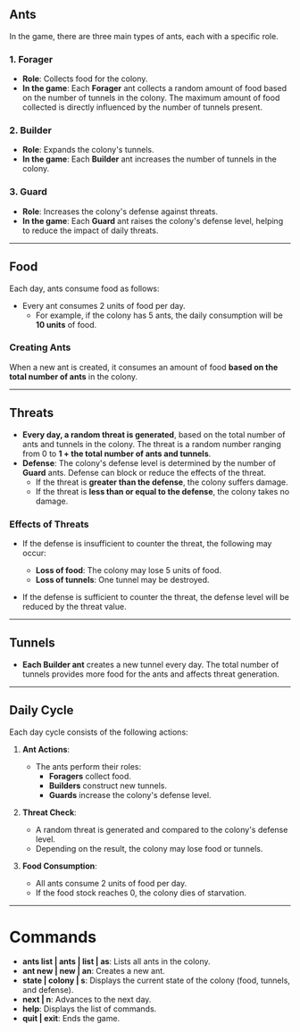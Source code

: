 ## **Ants**  
In the game, there are three main types of ants, each with a specific role.  

### **1. Forager**  
- **Role**: Collects food for the colony.  
- **In the game**: Each **Forager** ant collects a random amount of food based on the number of tunnels in the colony. The maximum amount of food collected is directly influenced by the number of tunnels present.  

### **2. Builder**  
- **Role**: Expands the colony's tunnels.  
- **In the game**: Each **Builder** ant increases the number of tunnels in the colony.  

### **3. Guard**  
- **Role**: Increases the colony's defense against threats.  
- **In the game**: Each **Guard** ant raises the colony's defense level, helping to reduce the impact of daily threats.  

---

## **Food**  
Each day, ants consume food as follows:  

- Every ant consumes 2 units of food per day.  
  - For example, if the colony has 5 ants, the daily consumption will be **10 units** of food.  

### **Creating Ants**  
When a new ant is created, it consumes an amount of food **based on the total number of ants** in the colony.  

---

## **Threats**  
- **Every day, a random threat is generated**, based on the total number of ants and tunnels in the colony. The threat is a random number ranging from 0 to **1 + the total number of ants and tunnels**.  
- **Defense**: The colony's defense level is determined by the number of **Guard** ants. Defense can block or reduce the effects of the threat.  
  - If the threat is **greater than the defense**, the colony suffers damage.  
  - If the threat is **less than or equal to the defense**, the colony takes no damage.  

### **Effects of Threats**  
- If the defense is insufficient to counter the threat, the following may occur:  
  - **Loss of food**: The colony may lose 5 units of food.  
  - **Loss of tunnels**: One tunnel may be destroyed.  

- If the defense is sufficient to counter the threat, the defense level will be reduced by the threat value.  

---

## **Tunnels**  
- **Each Builder ant** creates a new tunnel every day. The total number of tunnels provides more food for the ants and affects threat generation.  

---

## **Daily Cycle**  
Each day cycle consists of the following actions:  

1. **Ant Actions**:  
   - The ants perform their roles:  
     - **Foragers** collect food.  
     - **Builders** construct new tunnels.  
     - **Guards** increase the colony's defense level.  

2. **Threat Check**:  
   - A random threat is generated and compared to the colony's defense level.  
   - Depending on the result, the colony may lose food or tunnels.  

3. **Food Consumption**:  
   - All ants consume 2 units of food per day.  
   - If the food stock reaches 0, the colony dies of starvation.  

---

# **Commands**  
- **ants list | ants | list | as**: Lists all ants in the colony.  
- **ant new | new | an**: Creates a new ant.  
- **state | colony | s**: Displays the current state of the colony (food, tunnels, and defense).  
- **next | n**: Advances to the next day.  
- **help**: Displays the list of commands.  
- **quit | exit**: Ends the game.  